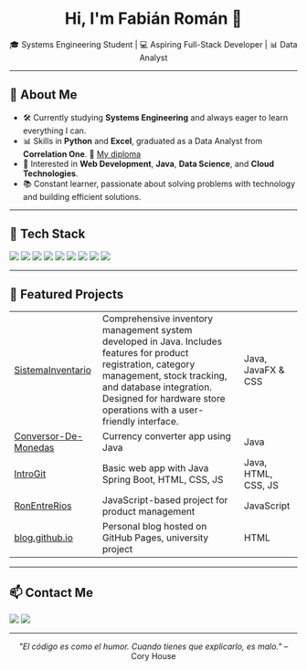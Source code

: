 <h1 align="center">Hi, I'm Fabián Román 👋</h1>

<p align="center">
  🎓 Systems Engineering Student | 💻 Aspiring Full-Stack Developer | 📊 Data Analyst
</p>

---

<h2>🚀 About Me</h2>
<ul>
  <li>🛠️ Currently studying <b>Systems Engineering</b> and always eager to learn everything I can.</li>
  <li>📊 Skills in <b>Python</b> and <b>Excel</b>, graduated as a Data Analyst from <b>Correlation One</b>.  
  📜 <a href="#">My diploma</a></li>
  <li>🌱 Interested in <b>Web Development</b>, <b>Java</b>, <b>Data Science</b>, and <b>Cloud Technologies</b>.</li>
  <li>📚 Constant learner, passionate about solving problems with technology and building efficient solutions.</li>
</ul>

---

<h2>🧰 Tech Stack</h2>
<p>
  <!-- Languages -->
  <img src="https://img.shields.io/badge/Java-ED8B00?style=for-the-badge&logo=java&logoColor=white"/>
  <img src="https://img.shields.io/badge/Python-3776AB?style=for-the-badge&logo=python&logoColor=white"/>
  <img src="https://img.shields.io/badge/JavaScript-F7DF1E?style=for-the-badge&logo=javascript&logoColor=black"/>
  <img src="https://img.shields.io/badge/HTML5-E34F26?style=for-the-badge&logo=html5&logoColor=white"/>
  <img src="https://img.shields.io/badge/CSS3-1572B6?style=for-the-badge&logo=css3&logoColor=white"/>
  <img src="https://img.shields.io/badge/PHP-777BB4?style=for-the-badge&logo=php&logoColor=white"/>
  <img src="https://img.shields.io/badge/Go-00ADD8?style=for-the-badge&logo=go&logoColor=white"/>

  <!-- Frameworks -->
  <img src="https://img.shields.io/badge/Laravel-FF2D20?style=for-the-badge&logo=laravel&logoColor=white"/>
  <img src="https://img.shields.io/badge/Spring%20Boot-6DB33F?style=for-the-badge&logo=springboot&logoColor=white"/>
</p>

---

<h2>📌 Featured Projects</h2>

<table>
  <tr>
    <td><a href="#">SistemaInventario</a></td>
    <td>Comprehensive inventory management system developed in Java. Includes features for product registration, category management, stock tracking, and database integration. Designed for hardware store operations with a user-friendly interface.</td>
    <td>Java, JavaFX & CSS</td>
  </tr>
  <tr>
    <td><a href="#">Conversor-De-Monedas</a></td>
    <td>Currency converter app using Java</td>
    <td>Java</td>
  </tr>
  <tr>
    <td><a href="#">IntroGit</a></td>
    <td>Basic web app with Java Spring Boot, HTML, CSS, JS</td>
    <td>Java, HTML, CSS, JS</td>
  </tr>
  <tr>
    <td><a href="#">RonEntreRios</a></td>
    <td>JavaScript-based project for product management</td>
    <td>JavaScript</td>
  </tr>
  <tr>
    <td><a href="#">blog.github.io</a></td>
    <td>Personal blog hosted on GitHub Pages, university project</td>
    <td>HTML</td>
  </tr>
</table>

---

<h2>📫 Contact Me</h2>
<p>
  <a href="https://www.linkedin.com/in/fabianromang/"><img src="https://img.shields.io/badge/LinkedIn-0A66C2?style=for-the-badge&logo=linkedin&logoColor=white"/></a>
  <a href=""><img src="https://img.shields.io/badge/Email-D14836?style=for-the-badge&logo=gmail&logoColor=white"/></a>
 
</p>

---

<p align="center"><i>"El código es como el humor. Cuando tienes que explicarlo, es malo."</i> – Cory House</p>




